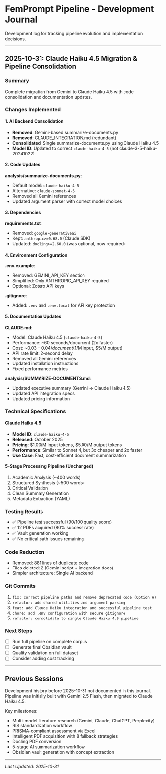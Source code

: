 # FemPrompt Pipeline - Development Journal

Development log for tracking pipeline evolution and implementation decisions.

---

## 2025-10-31: Claude Haiku 4.5 Migration & Pipeline Consolidation

### Summary
Complete migration from Gemini to Claude Haiku 4.5 with code consolidation and documentation updates.

### Changes Implemented

#### 1. AI Backend Consolidation
- **Removed**: Gemini-based summarize-documents.py
- **Removed**: CLAUDE_INTEGRATION.md (redundant)
- **Consolidated**: Single summarize-documents.py using Claude Haiku 4.5
- **Model ID**: Updated to correct `claude-haiku-4-5` (not claude-3-5-haiku-20241022)

#### 2. Code Updates
**analysis/summarize-documents.py**:
- Default model: `claude-haiku-4-5`
- Alternative: `claude-sonnet-4-5`
- Removed all Gemini references
- Updated argument parser with correct model choices

#### 3. Dependencies
**requirements.txt**:
- Removed: `google-generativeai`
- Kept: `anthropic>=0.68.0` (Claude SDK)
- Updated: `docling>=2.60.0` (was optional, now required)

#### 4. Environment Configuration
**.env.example**:
- Removed: GEMINI_API_KEY section
- Simplified: Only ANTHROPIC_API_KEY required
- Optional: Zotero API keys

**.gitignore**:
- Added: `.env` and `.env.local` for API key protection

#### 5. Documentation Updates
**CLAUDE.md**:
- Model: Claude Haiku 4.5 (`claude-haiku-4-5`)
- Performance: ~60 seconds/document (2x faster)
- Cost: ~$0.03-0.04/document ($1/M input, $5/M output)
- API rate limit: 2-second delay
- Removed all Gemini references
- Updated installation instructions
- Fixed performance metrics

**analysis/SUMMARIZE-DOCUMENTS.md**:
- Updated executive summary (Gemini → Claude Haiku 4.5)
- Updated API integration specs
- Updated pricing information

### Technical Specifications

#### Claude Haiku 4.5
- **Model ID**: `claude-haiku-4-5`
- **Released**: October 2025
- **Pricing**: $1.00/M input tokens, $5.00/M output tokens
- **Performance**: Similar to Sonnet 4, but 3x cheaper and 2x faster
- **Use Case**: Fast, cost-efficient document summarization

#### 5-Stage Processing Pipeline (Unchanged)
1. Academic Analysis (~400 words)
2. Structured Synthesis (~500 words)
3. Critical Validation
4. Clean Summary Generation
5. Metadata Extraction (YAML)

### Testing Results
- ✅ Pipeline test successful (90/100 quality score)
- ✅ 12 PDFs acquired (80% success rate)
- ✅ Vault generation working
- ✅ No critical path issues remaining

### Code Reduction
- Removed: 881 lines of duplicate code
- Files deleted: 2 (Gemini script + integration docs)
- Simpler architecture: Single AI backend

### Git Commits
1. `fix: correct pipeline paths and remove deprecated code (Option A)`
2. `refactor: add shared utilities and argument parsing`
3. `feat: add Claude Haiku integration and successful pipeline test`
4. `chore: add .env configuration with secure gitignore`
5. `refactor: consolidate to single Claude Haiku 4.5 pipeline`

### Next Steps
- [ ] Run full pipeline on complete corpus
- [ ] Generate final Obsidian vault
- [ ] Quality validation on full dataset
- [ ] Consider adding cost tracking

---

## Previous Sessions

Development history before 2025-10-31 not documented in this journal.
Pipeline was initially built with Gemini 2.5 Flash, then migrated to Claude Haiku 4.5.

Key milestones:
- Multi-model literature research (Gemini, Claude, ChatGPT, Perplexity)
- RIS standardization workflow
- PRISMA-compliant assessment via Excel
- Intelligent PDF acquisition with 8 fallback strategies
- Docling PDF conversion
- 5-stage AI summarization workflow
- Obsidian vault generation with concept extraction

---

*Last Updated: 2025-10-31*
